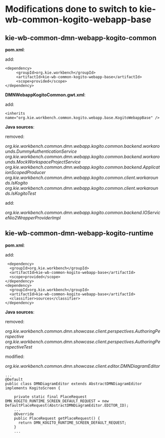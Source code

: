 Modifications done to switch to kie-wb-common-kogito-webapp-base
================================================================

kie-wb-common-dmn-webapp-kogito-common
--------------------------------------

**pom.xml**: 

add:

    <dependency>
         <groupId>org.kie.workbench</groupId>
         <artifactId>kie-wb-common-kogito-webapp-base</artifactId>
         <scope>provided</scope>
    </dependency>
    

**DMNWebappKogitoCommon.gwt.xml**:

add:

    <inherits name="org.kie.workbench.common.kogito.webapp.base.KogitoWebappBase" />
    
**Java sources**:

removed:

   *org.kie.workbench.common.dmn.webapp.kogito.common.backend.workarounds.DummyAuthenticationService
    org.kie.workbench.common.dmn.webapp.kogito.common.backend.workarounds.MockWorkspaceProjectService
    org.kie.workbench.common.dmn.webapp.kogito.common.backend.ApplicationScopedProducer
    org.kie.workbench.common.dmn.webapp.kogito.common.client.workarounds.IsKogito
    org.kie.workbench.common.dmn.webapp.kogito.common.client.workarounds.IsKogitoTest*
        
add:

   *org.kie.workbench.common.dmn.webapp.kogito.common.backend.IOServiceNio2WrapperProviderImpl*      
        

kie-wb-common-dmn-webapp-kogito-runtime
--------------------------------------

**pom.xml**: 

add:

     <dependency>
      <groupId>org.kie.workbench</groupId>
      <artifactId>kie-wb-common-kogito-webapp-base</artifactId>
      <scope>provided</scope>
    </dependency>
    <dependency>
      <groupId>org.kie.workbench</groupId>
      <artifactId>kie-wb-common-kogito-webapp-base</artifactId>
      <classifier>sources</classifier>
    </dependency>  
    
    
**Java sources**:

removed:

   *org.kie.workbench.common.dmn.showcase.client.perspectives.AuthoringPerspective*
   *org.kie.workbench.common.dmn.showcase.client.perspectives.AuthoringPerspectiveTest*
        
        
modified:

   *org.kie.workbench.common.dmn.showcase.client.editor.DMNDiagramEditor*
        
    
    ...
    @Default
    public class DMNDiagramEditor extends AbstractDMNDiagramEditor implements KogitoScreen {

        private static final PlaceRequest DMN_KOGITO_RUNTIME_SCREEN_DEFAULT_REQUEST = new DefaultPlaceRequest(AbstractDMNDiagramEditor.EDITOR_ID);
        ...
        @Override
        public PlaceRequest getPlaceRequest() {
          return DMN_KOGITO_RUNTIME_SCREEN_DEFAULT_REQUEST;
        }
        ...
        
              
    

    